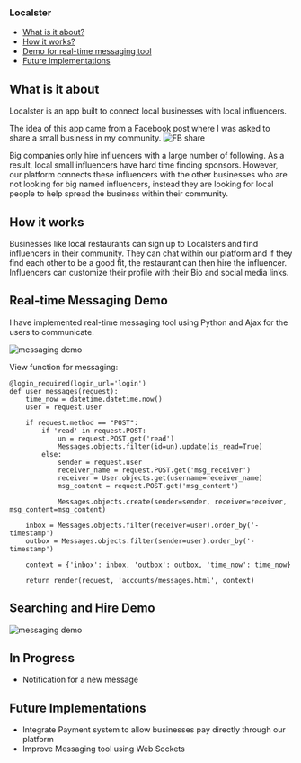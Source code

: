 ### Localster

 - [What is it about?](#what-is-it-about)
 - [How it works?](#how-it-works)
 - [Demo for real-time messaging tool](#real-time-messaging-demo)
 - [Future Implementations](#future-implementations)


## What is it about

Localster is an app built to connect local businesses with local influencers.

The idea of this app came from a Facebook post where I was asked to share a small business in my community.
![FB share](https://i.imgur.com/319Klgn.jpg)

Big companies only hire influencers with a large number of following. As a result, local small influencers have hard time finding sponsors. However, our platform connects these influencers with the other businesses who are not looking for big named influencers, instead they are looking for local people to help spread the business within their community. 


## How it works

Businesses like local restaurants can sign up to Localsters and find influencers in their community. They can chat within our platform and if they find each other to be a good fit, the restaurant can then hire the influencer.  Influencers can customize their profile with their Bio and social media links.  

## Real-time Messaging Demo
I have implemented real-time messaging tool using Python and Ajax for the users to communicate.


![messaging demo](http://g.recordit.co/golIhyzPrF.gif)


View function for messaging:
```
@login_required(login_url='login')
def user_messages(request):
    time_now = datetime.datetime.now()
    user = request.user

    if request.method == "POST":
        if 'read' in request.POST:
            un = request.POST.get('read')
            Messages.objects.filter(id=un).update(is_read=True)
        else:
            sender = request.user
            receiver_name = request.POST.get('msg_receiver')
            receiver = User.objects.get(username=receiver_name)
            msg_content = request.POST.get('msg_content')

            Messages.objects.create(sender=sender, receiver=receiver, msg_content=msg_content)

    inbox = Messages.objects.filter(receiver=user).order_by('-timestamp')
    outbox = Messages.objects.filter(sender=user).order_by('-timestamp')

    context = {'inbox': inbox, 'outbox': outbox, 'time_now': time_now}

    return render(request, 'accounts/messages.html', context)
```

## Searching and Hire Demo

![messaging demo](http://g.recordit.co/OXVDaK6czm.gif)


## In Progress
 - Notification for a new message


## Future Implementations

 - Integrate Payment system to allow businesses pay directly through our platform
 - Improve Messaging tool using Web Sockets 

